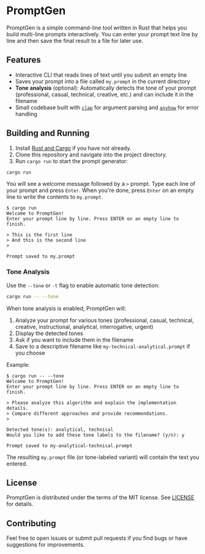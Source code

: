 # PromptGen

PromptGen is a simple command-line tool written in Rust that helps you build multi-line prompts interactively. You can enter your prompt text line by line and then save the final result to a file for later use.

## Features

- Interactive CLI that reads lines of text until you submit an empty line
- Saves your prompt into a file called `my.prompt` in the current directory
- **Tone analysis** (optional): Automatically detects the tone of your prompt (professional, casual, technical, creative, etc.) and can include it in the filename
- Small codebase built with [`clap`](https://crates.io/crates/clap) for argument parsing and [`anyhow`](https://crates.io/crates/anyhow) for error handling

## Building and Running

1. Install [Rust and Cargo](https://www.rust-lang.org/tools/install) if you have not already.
2. Clone this repository and navigate into the project directory.
3. Run `cargo run` to start the prompt generator:

```bash
cargo run
```

You will see a welcome message followed by a `>` prompt. Type each line of your prompt and press `Enter`. When you're done, press `Enter` on an empty line to write the contents to `my.prompt`.

```
$ cargo run
Welcome to PromptGen!
Enter your prompt line by line. Press ENTER on an empty line to finish.

> This is the first line
> And this is the second line
> 

Prompt saved to my.prompt
```

### Tone Analysis

Use the `--tone` or `-t` flag to enable automatic tone detection:

```bash
cargo run -- --tone
```

When tone analysis is enabled, PromptGen will:
1. Analyze your prompt for various tones (professional, casual, technical, creative, instructional, analytical, interrogative, urgent)
2. Display the detected tones
3. Ask if you want to include them in the filename
4. Save to a descriptive filename like `my-technical-analytical.prompt` if you choose

Example:
```
$ cargo run -- --tone
Welcome to PromptGen!
Enter your prompt line by line. Press ENTER on an empty line to finish.

> Please analyze this algorithm and explain the implementation details.
> Compare different approaches and provide recommendations.
> 

Detected tone(s): analytical, technical
Would you like to add these tone labels to the filename? (y/n): y

Prompt saved to my-analytical-technical.prompt
```

The resulting `my.prompt` file (or tone-labeled variant) will contain the text you entered.

## License

PromptGen is distributed under the terms of the MIT license. See [LICENSE](LICENSE) for details.

## Contributing

Feel free to open issues or submit pull requests if you find bugs or have suggestions for improvements.

